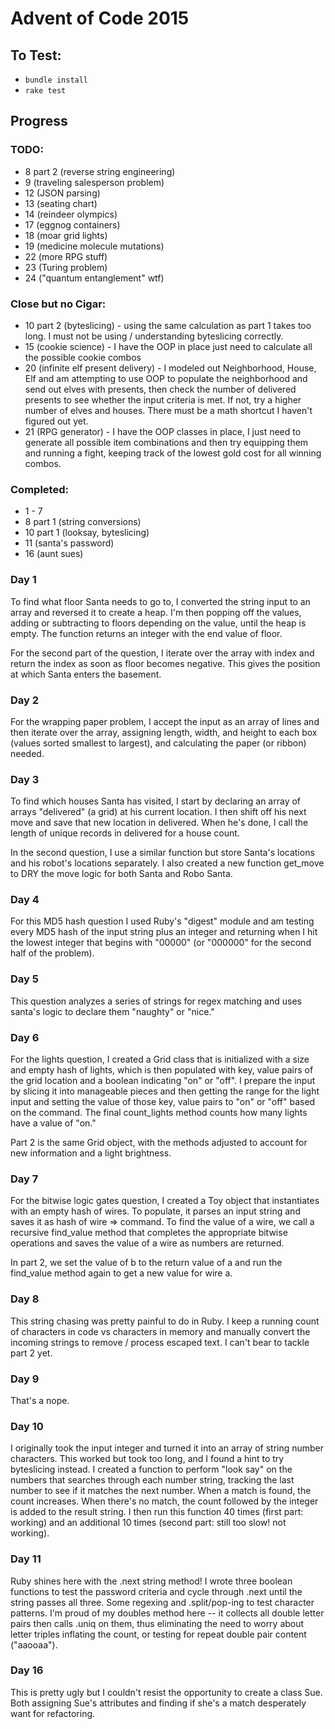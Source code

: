 # Advent of Code 2015

## To Test:
* `bundle install`
* `rake test`

## Progress
### TODO:
* 8 part 2 (reverse string engineering)
* 9 (traveling salesperson problem)
* 12 (JSON parsing)
* 13 (seating chart)
* 14 (reindeer olympics)
* 17 (eggnog containers)
* 18 (moar grid lights)
* 19 (medicine molecule mutations)
* 22 (more RPG stuff)
* 23 (Turing problem)
* 24 ("quantum entanglement" wtf)

### Close but no Cigar:
* 10 part 2 (byteslicing) - using the same calculation as part 1 takes too long. I must not be using / understanding byteslicing correctly.
* 15 (cookie science) - I have the OOP in place just need to calculate all the possible cookie combos
* 20 (infinite elf present delivery) - I modeled out Neighborhood, House, Elf and am attempting to use OOP to populate the neighborhood and send out elves with presents, then check the number of delivered presents to see whether the input criteria is met. If not, try a higher number of elves and houses. There must be a math shortcut I haven't figured out yet.
* 21 (RPG generator) - I have the OOP classes in place, I just need to generate all possible item combinations and then try equipping them and running a fight, keeping track of the lowest gold cost for all winning combos.

### Completed:
* 1 - 7
* 8 part 1 (string conversions)
* 10 part 1 (looksay, byteslicing)
* 11 (santa's password)
* 16 (aunt sues)

### Day 1
To find what floor Santa needs to go to, I converted the string input to an array and reversed it to create a heap. I'm then popping off the values, adding or subtracting to floors depending on the value, until the heap is empty. The function returns an integer with the end value of floor.

For the second part of the question, I iterate over the array with index and return the index as soon as floor becomes negative. This gives the position at which Santa enters the basement.

### Day 2
For the wrapping paper problem, I accept the input as an array of lines and then iterate over the array, assigning length, width, and height to each box (values sorted smallest to largest), and calculating the paper (or ribbon) needed.

### Day 3
To find which houses Santa has visited, I start by declaring an array of arrays "delivered" (a grid) at his current location. I then shift off his next move and save that new location in delivered. When he's done, I call the length of unique records in delivered for a house count.

In the second question, I use a similar function but store Santa's locations and his robot's locations separately. I also created a new function get_move to DRY the move logic for both Santa and Robo Santa.

### Day 4
For this MD5 hash question I used Ruby's "digest" module and am testing every MD5 hash of the input string plus an integer and returning when I hit the lowest integer that begins with "00000" (or "000000" for the second half of the problem).

### Day 5
This question analyzes a series of strings for regex matching and uses santa's logic to declare them "naughty" or "nice."

### Day 6
For the lights question, I created a Grid class that is initialized with a size and empty hash of lights, which is then populated with key, value pairs of the grid location and a boolean indicating "on" or "off". I prepare the input by slicing it into manageable pieces and then getting the range for the light input and setting the value of those key, value pairs to "on" or "off" based on the command. The final count_lights method counts how many lights have a value of "on."

Part 2 is the same Grid object, with the methods adjusted to account for new information and a light brightness.

### Day 7
For the bitwise logic gates question, I created a Toy object that instantiates with an empty hash of wires. To populate, it parses an input string and saves it as hash of wire => command. To find the value of a wire, we call a recursive find_value method that completes the appropriate bitwise operations and saves the value of a wire as numbers are returned.

In part 2, we set the value of b to the return value of a and run the find_value method again to get a new value for wire a.

### Day 8
This string chasing was pretty painful to do in Ruby. I keep a running count of characters in code vs characters in memory and manually convert the incoming strings to remove / process escaped text. I can't bear to tackle part 2 yet.

### Day 9
That's a nope.

### Day 10
I originally took the input integer and turned it into an array of string number characters. This worked but took too long, and I found a hint to try byteslicing instead. I created a function to perform "look say" on the numbers that searches through each number string, tracking the last number to see if it matches the next number. When a match is found, the count increases. When there's no match, the count followed by the integer is added to the result string. I then run this function 40 times (first part: working) and an additional 10 times (second part: still too slow! not working).

### Day 11
Ruby shines here with the .next string method! I wrote three boolean functions to test the password criteria and cycle through .next until the string passes all three. Some regexing and .split/pop-ing to test character patterns. I'm proud of my doubles method here -- it collects all double letter pairs then calls .uniq on them, thus eliminating the need to worry about letter triples inflating the count, or testing for repeat double pair content ("aaooaa").

### Day 16
This is pretty ugly but I couldn't resist the opportunity to create a class Sue. Both assigning Sue's attributes and finding if she's a match desperately want for refactoring.
